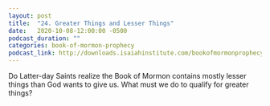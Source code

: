 ```yaml
---
layout: post
title:  "24. Greater Things and Lesser Things"
date:   2020-10-08-12:00:00 -0500
podcast_duration: ""
categories: book-of-mormon-prophecy
podcast_link: http://downloads.isaiahinstitute.com/bookofmormonprophecypodcast/Episode_24_v1.mp3
---
```

Do Latter-day Saints realize the Book of Mormon contains mostly lesser things than God wants to give us. What must we do to qualify for greater things?
